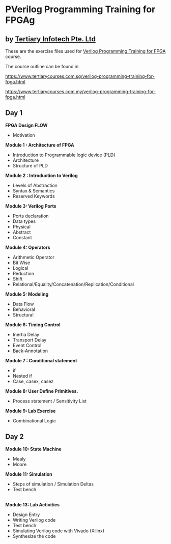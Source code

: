 # PVerilog Programming Training for FPGAg
## by [Tertiary Infotech Pte. Ltd](https://www.tertiarycourses.com.sg/)

These are the exercise files used for [Verilog Programming Training for FPGA](https://www.tertiarycourses.com.sg/verilog-programming-training-for-fpga.html) course. 

The course outline can be found in 

https://www.tertiarycourses.com.sg/verilog-programming-training-for-fpga.html

https://www.tertiarycourses.com.my/verilog-programming-training-for-fpga.html

<h2>Day 1</h2>
<p><strong>FPGA Design FLOW</strong></p>
<ul>
<li>Motivation</li>
</ul>
<p><strong>Module 1 : Architecture of FPGA</strong></p>
<ul>
<li>Introduction to Programmable logic device (PLD)</li>
<li>Architecture</li>
<li>Structure of PLD</li>
</ul>
<p><strong>Module 2 : Introduction to Verilog</strong></p>
<ul>
<li>Levels of Abstraction</li>
<li>Syntax &amp; Semantics</li>
<li>Reserved Keywords</li>
</ul>
<p><strong>Module 3: Verilog Ports</strong></p>
<ul>
<li>Ports declaration</li>
<li>Data types</li>
<li>Physical</li>
<li>Abstract</li>
<li>Constant</li>
</ul>
<p><strong>Module 4: Operators</strong></p>
<ul>
<li>Arithmetic Operator</li>
<li>Bit Wise</li>
<li>Logical</li>
<li>Reduction</li>
<li>Shift</li>
<li>Relational/Equality/Concatenation/Replication/Conditional</li>
</ul>
<p><strong>Module 5: Modeling</strong></p>
<ul>
<li>Data Flow</li>
<li>Behavioral</li>
<li>Structural</li>
</ul>
<p><strong>Module 6: Timing Control</strong></p>
<ul>
<li>Inertia Delay</li>
<li>Transport Delay</li>
<li>Event Control</li>
<li>Back-Annotation</li>
</ul>
<p><strong>Module 7 : Conditional statement</strong></p>
<ul>
<li>if</li>
<li>Nested if</li>
<li>Case, casex, casez</li>
</ul>
<p><strong>Module 8: User Define Primitives.</strong></p>
<ul>
<li>Process statement / Sensitivity List</li>
</ul>
<p><strong>Module 9: Lab Exercise</strong></p>
<ul>
<li>Combinational Logic</li>
</ul>
<h2>Day 2</h2>
<p><strong>Module 10: State Machine</strong></p>
<ul>
<li>Mealy&nbsp;</li>
<li>Moore</li>
</ul>
<p><strong>Module 11: Simulation</strong></p>
<ul>
<li>Steps of simulation / Simulation Deltas</li>
<li>Test bench</li>
</ul>
<p><br /><strong>Module 13: Lab Activities</strong> </p>
<ul>
<li>Design Entry</li>
<li>Writing Verilog code&nbsp;</li>
<li>Test bench&nbsp;</li>
<li>Simulating Verilog code with Vivado (Xilinx)</li>
<li>Synthesize the code</li>
</ul>



